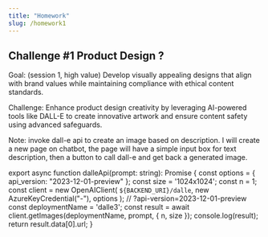 ```yaml
---
title: "Homework"
slug: /homework1
---
```


## Challenge #1 Product Design ?

Goal: (session 1, high value)
Develop visually appealing designs that align with brand values while maintaining compliance with ethical content standards.

Challenge: 
Enhance product design creativity by leveraging AI-powered tools like DALL-E to create innovative artwork and ensure content safety using advanced safeguards.

Note: invoke dall-e api to create an image based on description. I will create a new page on chatbot, the page will have a simple input box for text description, then a button to call dall-e and get back a generated image.



export async function dalleApi(prompt: string): Promise<Completions> {
    const options = {
        api_version: "2023-12-01-preview"
      };
    const size = '1024x1024';
    const n = 1;
    const client = new OpenAIClient(
        `${BACKEND_URI}/dalle`,
        new AzureKeyCredential("-"),
        options
      );
      // ?api-version=2023-12-01-preview
      const deploymentName = 'dalle3';
      const result = await client.getImages(deploymentName, prompt, { n, size });
      console.log(result);
      return result.data[0].url;
}


